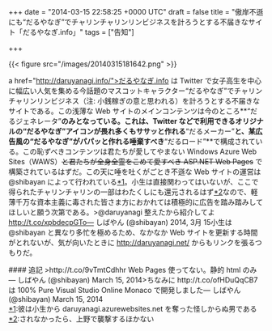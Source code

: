 
+++
date = "2014-03-15 22:58:25 +0000 UTC"
draft = false
title = "傲岸不遜にも“だるやなぎ”でチャリンチャリンリンビジネスを計ろうとする不届きなサイト「だるやなぎ.info」"
tags = ["告知"]

+++


{{< figure src="/images/20140315181642.png"  >}}

a href="http://daruyanagi.info/">だるやなぎ.info</a> は Twitter で女子高生を中心に幅広い人気を集める今話題のマスコットキャラクター“だるやなぎ”でチャリンチャリンリンビジネス（注: 小銭稼ぎの意と思われる）を計ろうとする不届きなサイトである。この浅薄な Web サイトのメインコンテンツは今のところ**“だるジェネレータ”**のみとなっている。これは、Twitter などで利用できるオリジナルの“だるやなぎ”アイコンが畏れ多くもササッと作れる**“だるメーカー”**と、某広告風の“だるやなぎ”がパパッと作れる唾棄すべき**“だるロード”**で構成されている。この恥ずべきコンテンツは君たちが愛してやまない Windows Azure Web Sites（WAWS）<del>と君たちが全身全霊をこめて愛すべき ASP.NET Web Pages</del> で構築されているはずだ。この天に唾を吐くがごとき不遜な Web サイトの運営は @shibayan によって行われている<a href="#f1" name="fn1" title="彼は小生から daruyanagi.azurewebsites.net を奪った怪しからぬ男である">*1</a>。小生は直接関わってはいないが、ここで得られたチャリンチャリンの一部はわたくしにも還元されるはず<a href="#f2" name="fn2" title="されなかったら、上野で襲撃するほかない">*2</a>なので、軽薄千万な資本主義に毒された皆さま方におかれては積極的に広告を踏み踏みしてほしいと願う次第である。>@daruyanagi 整えたから紹介してよ http://t.co/xpbdecpGTo— しばやん (@shibayan) 2014, 3月 15小生は @shibayan と異なり多忙を極めるため、なかなか Web サイトを更新する時間がとれないが、気が向いたときに <a href="http://daruyanagi.net/">http://daruyanagi.net/</a> からもリンクを張るつもりだ。

<div class="section">
    #### 追記
    >http://t.co/9vTmtCdhhr Web Pages 使ってない。静的 html のみ— しばやん (@shibayan) March 15, 2014>ちなみに http://t.co/ofHDuQqCB7 は 100% Pure Visual Studio Online Monaco で開発しました— しばやん (@shibayan) March 15, 2014

</div><div class="footnote">
<a href="#fn1" name="f1" class="footnote-number">*1</a><span class="footnote-delimiter">:</span><span class="footnote-text">彼は小生から daruyanagi.azurewebsites.net を奪った怪しからぬ男である</span>
<a href="#fn2" name="f2" class="footnote-number">*2</a><span class="footnote-delimiter">:</span><span class="footnote-text">されなかったら、上野で襲撃するほかない</span>
</div>

